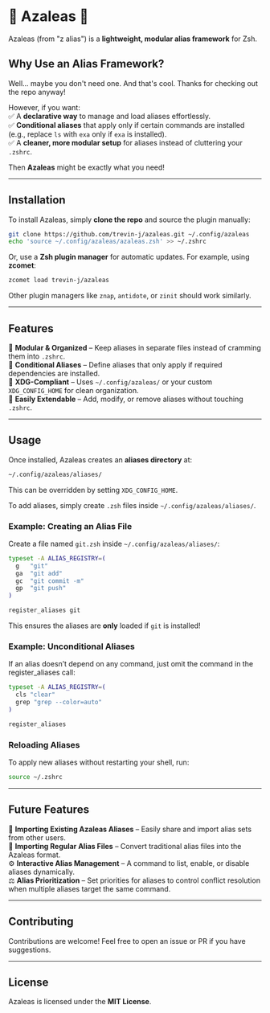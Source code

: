 # 🌺 Azaleas 🌺  

Azaleas (from "z alias") is a **lightweight, modular alias framework** for Zsh.  

## Why Use an Alias Framework?  

Well... maybe you don't need one. And that's cool. Thanks for checking out the repo anyway!  

However, if you want:  
✅ A **declarative way** to manage and load aliases effortlessly.  
✅ **Conditional aliases** that apply only if certain commands are installed (e.g., replace `ls` with `exa` only if `exa` is installed).  
✅ A **cleaner, more modular setup** for aliases instead of cluttering your `.zshrc`.  

Then **Azaleas** might be exactly what you need!  

---

## Installation  

To install Azaleas, simply **clone the repo** and source the plugin manually:  

```zsh
git clone https://github.com/trevin-j/azaleas.git ~/.config/azaleas
echo 'source ~/.config/azaleas/azaleas.zsh' >> ~/.zshrc
```

Or, use a **Zsh plugin manager** for automatic updates. For example, using **zcomet**:  

```zsh
zcomet load trevin-j/azaleas
```

Other plugin managers like `znap`, `antidote`, or `zinit` should work similarly.  

---

## Features  

🌱 **Modular & Organized** – Keep aliases in separate files instead of cramming them into `.zshrc`.  
🔀 **Conditional Aliases** – Define aliases that only apply if required dependencies are installed.  
📂 **XDG-Compliant** – Uses `~/.config/azaleas/` or your custom `XDG_CONFIG_HOME` for clean organization.  
🔧 **Easily Extendable** – Add, modify, or remove aliases without touching `.zshrc`.  

---

## Usage  

Once installed, Azaleas creates an **aliases directory** at:  

```sh
~/.config/azaleas/aliases/
```

This can be overridden by setting `XDG_CONFIG_HOME`.  

To add aliases, simply create `.zsh` files inside `~/.config/azaleas/aliases/`.  

### Example: Creating an Alias File  

Create a file named `git.zsh` inside `~/.config/azaleas/aliases/`:  

```zsh
typeset -A ALIAS_REGISTRY=(
  g   "git"
  ga  "git add"
  gc  "git commit -m"
  gp  "git push"
)

register_aliases git
```

This ensures the aliases are **only** loaded if `git` is installed!  

### Example: Unconditional Aliases  

If an alias doesn’t depend on any command, just omit the command in the register_aliases call:  

```zsh
typeset -A ALIAS_REGISTRY=(
  cls "clear"
  grep "grep --color=auto"
)

register_aliases
```

### Reloading Aliases  

To apply new aliases without restarting your shell, run:  

```zsh
source ~/.zshrc
```

---

## Future Features  

🚀 **Importing Existing Azaleas Aliases** – Easily share and import alias sets from other users.  
📂 **Importing Regular Alias Files** – Convert traditional alias files into the Azaleas format.  
⚙️ **Interactive Alias Management** – A command to list, enable, or disable aliases dynamically.  
⚖️ **Alias Prioritization** – Set priorities for aliases to control conflict resolution when multiple aliases target the same command.  

---

## Contributing  

Contributions are welcome! Feel free to open an issue or PR if you have suggestions.  

---

## License  

Azaleas is licensed under the **MIT License**.  
